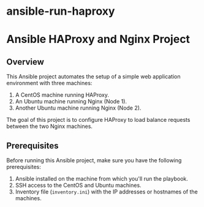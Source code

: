 # ansible-run-haproxy
# Ansible HAProxy and Nginx Project

## Overview

This Ansible project automates the setup of a simple web application environment with three machines:

1. A CentOS machine running HAProxy.
2. An Ubuntu machine running Nginx (Node 1).
3. Another Ubuntu machine running Nginx (Node 2).

The goal of this project is to configure HAProxy to load balance requests between the two Nginx machines.

## Prerequisites

Before running this Ansible project, make sure you have the following prerequisites:

1. Ansible installed on the machine from which you'll run the playbook.
2. SSH access to the CentOS and Ubuntu machines.
3. Inventory file (`inventory.ini`) with the IP addresses or hostnames of the machines.

